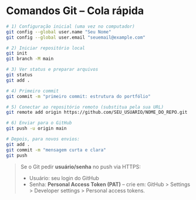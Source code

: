 # Comandos Git – Cola rápida

```bash
# 1) Configuração inicial (uma vez no computador)
git config --global user.name "Seu Nome"
git config --global user.email "seuemail@example.com"

# 2) Iniciar repositório local
git init
git branch -M main

# 3) Ver status e preparar arquivos
git status
git add .

# 4) Primeiro commit
git commit -m "primeiro commit: estrutura do portfólio"

# 5) Conectar ao repositório remoto (substitua pela sua URL)
git remote add origin https://github.com/SEU_USUARIO/NOME_DO_REPO.git

# 6) Enviar para o GitHub
git push -u origin main

# Depois, para novos envios:
git add .
git commit -m "mensagem curta e clara"
git push
```

> Se o Git pedir **usuário/senha** no push via HTTPS:
> - Usuário: seu login do GitHub
> - Senha: **Personal Access Token (PAT)** – crie em: GitHub > Settings > Developer settings > Personal access tokens.